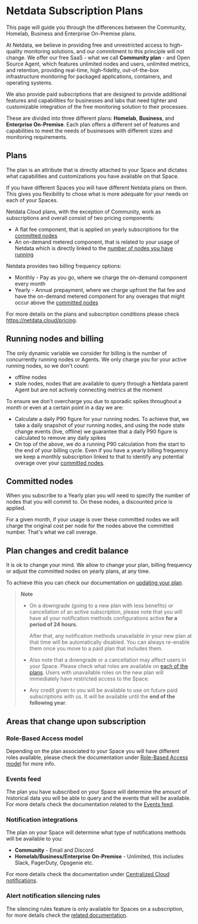 # Netdata Subscription Plans

This page will guide you through the differences between the Community, Homelab, Business and Enterprise On-Premise plans.

At Netdata, we believe in providing free and unrestricted access to high-quality monitoring solutions, and our commitment to this principle will not change. We offer our free SaaS - what we call **Community plan** - and Open Source Agent, which features unlimited nodes and users, unlimited metrics, and retention, providing real-time, high-fidelity, out-of-the-box infrastructure monitoring for packaged applications, containers, and operating systems.

We also provide paid subscriptions that are designed to provide additional features and capabilities for businesses and labs that need tighter and customizable integration of the free monitoring solution to their processes.

These are divided into three different plans: **Homelab**, **Business**, and **Enterprise On-Premise**. Each plan offers a different set of features and capabilities to meet the needs of businesses with different sizes and monitoring requirements.

## Plans

The plan is an attribute that is directly attached to your Space and dictates what capabilities and customizations you have available on that Space.

If you have different Spaces you will have different Netdata plans on them. This gives you flexibility to chose what is more adequate for your needs on each of your Spaces.

Netdata Cloud plans, with the exception of Community, work as subscriptions and overall consist of two pricing components:

- A flat fee component, that is applied on yearly subscriptions for the [committed nodes](#committed-nodes)
- An on-demand metered component, that is related to your usage of Netdata which is directly linked to the [number of nodes you have running](#running-nodes-and-billing)

Netdata provides two billing frequency options:

- Monthly - Pay as you go, where we charge the on-demand component every month
- Yearly - Annual prepayment, where we charge upfront the flat fee and have the on-demand metered component for any overages that might occur above the [committed nodes](#committed-nodes)

For more details on the plans and subscription conditions please check <https://netdata.cloud/pricing>.

## Running nodes and billing

The only dynamic variable we consider for billing is the number of concurrently running nodes or Agents. We only charge you for your active running nodes, so we don't count:

- offline nodes
- stale nodes, nodes that are available to query through a Netdata parent Agent but are not actively connecting metrics at the moment

To ensure we don't overcharge you due to sporadic spikes throughout a month or even at a certain point in a day we are:

- Calculate a daily P90 figure for your running nodes. To achieve that, we take a daily snapshot of your running nodes, and using the node state change events (live, offline) we guarantee that a daily P90 figure is calculated to remove any daily spikes
- On top of the above, we do a running P90 calculation from the start to the end of your billing cycle. Even if you have a yearly billing frequency we keep a monthly subscription linked to that to identify any potential overage over your [committed nodes](#committed-nodes).

## Committed nodes

When you subscribe to a Yearly plan you will need to specify the number of nodes that you will commit to. On these nodes, a discounted price is applied.

For a given month, if your usage is over these committed nodes we will charge the original cost per node for the nodes above the committed number. That's what we call overage.

## Plan changes and credit balance

It is ok to change your mind. We allow to change your plan, billing frequency or adjust the committed nodes on yearly plans, at any time.

To achieve this you can check our documentation on [updating your plan](https://github.com/netdata/netdata/blob/master/docs/cloud/manage/view-plan-billing.md#update-plan).

> **Note**
>
> - On a downgrade (going to a new plan with less benefits) or cancellation of an active subscription, please note that you will have all your notification methods configurations active **for a period of 24 hours**.
>
>   After that, any notification methods unavailable in your new plan at that time will be automatically disabled. You can always re-enable them once you move to a paid plan that includes them.
>
> - Also note that a downgrade or a cancellation may affect users in your Space. Please check what roles are available on [each of the plans](https://github.com/netdata/netdata/blob/master/docs/cloud/manage/plans.md#areas-impacted-by-plans). Users with unavailable roles on the new plan will immediately have restricted access to the Space.
>
> - Any credit given to you will be available to use on future paid subscriptions with us. It will be available until the **end of the following year**.

## Areas that change upon subscription

### Role-Based Access model

Depending on the plan associated to your Space you will have different roles available, please check the documentation under [Role-Based Access model](https://github.com/netdata/netdata/blob/master/docs/cloud/manage/role-based-access.md) for more info.

### Events feed

The plan you have subscribed on your Space will determine the amount of historical data you will be able to query and the events that will be available. For more details check the documentation related to the [Events feed](https://github.com/netdata/netdata/blob/master/docs/cloud/insights/events-feed.md).

### Notification integrations

The plan on your Space will determine what type of notifications methods will be available to you:

- **Community** - Email and Discord
- **Homelab/Business/Enterprise On-Premise** - Unlimited, this includes Slack, PagerDuty, Opsgenie etc.

For more details check the documentation under [Centralized Cloud notifications](/docs/alerts-&-notifications/notifications/centralized-cloud-notifications).

### Alert notification silencing rules

The silencing rules feature is only available for Spaces on a subscription, for more details check the [related documentation](https://github.com/netdata/netdata/blob/master/docs/cloud/alerts-notifications/manage-alert-notification-silencing-rules.md).
